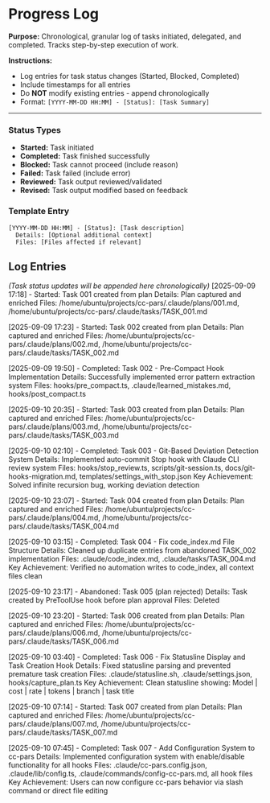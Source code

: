 # Progress Log

**Purpose:** Chronological, granular log of tasks initiated, delegated, and completed. Tracks step-by-step execution of work.

**Instructions:**
- Log entries for task status changes (Started, Blocked, Completed)
- Include timestamps for all entries
- Do **NOT** modify existing entries - append chronologically
- Format: `[YYYY-MM-DD HH:MM] - [Status]: [Task Summary]`

---
### Status Types
- **Started:** Task initiated
- **Completed:** Task finished successfully
- **Blocked:** Task cannot proceed (include reason)
- **Failed:** Task failed (include error)
- **Reviewed:** Task output reviewed/validated
- **Revised:** Task output modified based on feedback

### Template Entry
```
[YYYY-MM-DD HH:MM] - [Status]: [Task description]
  Details: [Optional additional context]
  Files: [Files affected if relevant]
```

## Log Entries

*(Task status updates will be appended here chronologically)*
[2025-09-09 17:18] - Started: Task 001 created from plan
  Details: Plan captured and enriched
  Files: /home/ubuntu/projects/cc-pars/.claude/plans/001.md, /home/ubuntu/projects/cc-pars/.claude/tasks/TASK_001.md

[2025-09-09 17:23] - Started: Task 002 created from plan
  Details: Plan captured and enriched
  Files: /home/ubuntu/projects/cc-pars/.claude/plans/002.md, /home/ubuntu/projects/cc-pars/.claude/tasks/TASK_002.md

[2025-09-09 19:50] - Completed: Task 002 - Pre-Compact Hook Implementation
  Details: Successfully implemented error pattern extraction system
  Files: hooks/pre_compact.ts, .claude/learned_mistakes.md, hooks/post_compact.ts


[2025-09-10 20:35] - Started: Task 003 created from plan
  Details: Plan captured and enriched
  Files: /home/ubuntu/projects/cc-pars/.claude/plans/003.md, /home/ubuntu/projects/cc-pars/.claude/tasks/TASK_003.md

[2025-09-10 02:10] - Completed: Task 003 - Git-Based Deviation Detection System
  Details: Implemented auto-commit Stop hook with Claude CLI review system
  Files: hooks/stop_review.ts, scripts/git-session.ts, docs/git-hooks-migration.md, templates/settings_with_stop.json
  Key Achievement: Solved infinite recursion bug, working deviation detection

[2025-09-10 23:07] - Started: Task 004 created from plan
  Details: Plan captured and enriched
  Files: /home/ubuntu/projects/cc-pars/.claude/plans/004.md, /home/ubuntu/projects/cc-pars/.claude/tasks/TASK_004.md

[2025-09-10 03:15] - Completed: Task 004 - Fix code_index.md File Structure
  Details: Cleaned up duplicate entries from abandoned TASK_002 implementation
  Files: .claude/code_index.md, .claude/tasks/TASK_004.md
  Key Achievement: Verified no automation writes to code_index, all context files clean

[2025-09-10 23:17] - Abandoned: Task 005 (plan rejected)
  Details: Task created by PreToolUse hook before plan approval
  Files: Deleted

[2025-09-10 23:20] - Started: Task 006 created from plan
  Details: Plan captured and enriched
  Files: /home/ubuntu/projects/cc-pars/.claude/plans/006.md, /home/ubuntu/projects/cc-pars/.claude/tasks/TASK_006.md

[2025-09-10 03:40] - Completed: Task 006 - Fix Statusline Display and Task Creation Hook
  Details: Fixed statusline parsing and prevented premature task creation
  Files: .claude/statusline.sh, .claude/settings.json, hooks/capture_plan.ts
  Key Achievement: Clean statusline showing: Model | cost | rate | tokens | branch | task title

[2025-09-10 07:14] - Started: Task 007 created from plan
  Details: Plan captured and enriched
  Files: /home/ubuntu/projects/cc-pars/.claude/plans/007.md, /home/ubuntu/projects/cc-pars/.claude/tasks/TASK_007.md

[2025-09-10 07:45] - Completed: Task 007 - Add Configuration System to cc-pars
  Details: Implemented configuration system with enable/disable functionality for all hooks
  Files: .claude/cc-pars.config.json, .claude/lib/config.ts, .claude/commands/config-cc-pars.md, all hook files
  Key Achievement: Users can now configure cc-pars behavior via slash command or direct file editing
